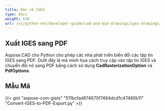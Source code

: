 ```yaml
---
title: Bản vẽ IGES
type: docs
weight: 130
url: /vi/python-net/developer-guide/cad-and-bim-drawings/iges-drawings/
---
```


## **Xuất IGES sang PDF**

Aspose.CAD cho Python cho phép các nhà phát triển biến đổi các tập tin IGES sang PDF. Dưới đây là mã minh họa cách truy cập vào tập tin IGES và chuyển đổi nó sang PDF bằng cách sử dụng **CadRasterizationOption** và **PdfOptions**.

## Mẫu Mã

{{< gist "aspose-com-gists" "511bcfad674670f7484dcd1c47480b11" "Convert-IGES-to-PDF-Export.py" >}}
